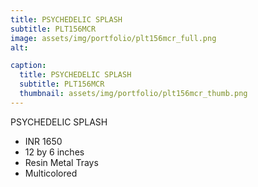 ```yaml
---
title: PSYCHEDELIC SPLASH
subtitle: PLT156MCR
image: assets/img/portfolio/plt156mcr_full.png
alt: 

caption:
  title: PSYCHEDELIC SPLASH
  subtitle: PLT156MCR
  thumbnail: assets/img/portfolio/plt156mcr_thumb.png
---
```

PSYCHEDELIC SPLASH

- INR 1650
- 12 by 6 inches
- Resin Metal Trays
- Multicolored 